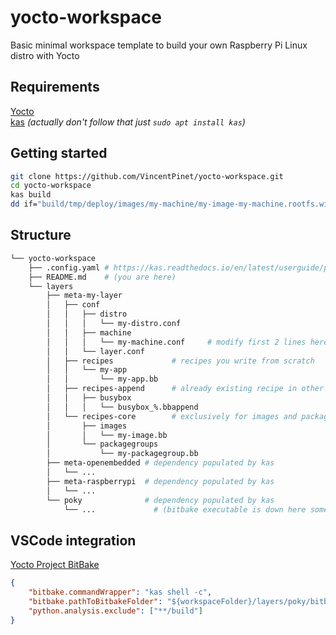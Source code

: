 # yocto-workspace

Basic minimal workspace template to build your own Raspberry Pi Linux distro with Yocto

## Requirements

[Yocto](https://docs.yoctoproject.org/ref-manual/system-requirements.html#required-packages-for-the-build-host)  
[kas](https://kas.readthedocs.io/en/latest/userguide/getting-started.html) *(actually don't follow that just `sudo apt install kas`)*  

## Getting started

```sh
git clone https://github.com/VincentPinet/yocto-workspace.git
cd yocto-workspace
kas build
dd if="build/tmp/deploy/images/my-machine/my-image-my-machine.rootfs.wic" of="<your_sd_card_here>"
```

## Structure

```sh
└── yocto-workspace
    ├── .config.yaml # https://kas.readthedocs.io/en/latest/userguide/project-configuration.html
    ├── README.md    # (you are here)
    └── layers
        ├── meta-my-layer
        │   ├── conf
        │   │   ├── distro
        │   │   │   └── my-distro.conf
        │   │   ├── machine
        │   │   │   └── my-machine.conf     # modify first 2 lines here to whatever rpi model you have
        │   │   └── layer.conf
        │   ├── recipes             # recipes you write from scratch
        │   │   └── my-app
        │   │       └── my-app.bb
        │   ├── recipes-append      # already existing recipe in other layer that you want to customize
        │   │   ├── busybox
        │   │   │   └── busybox_%.bbappend
        │   └── recipes-core        # exclusively for images and packagegroups
        │       ├── images
        │       │   └── my-image.bb
        │       └── packagegroups
        │           └── my-packagegroup.bb
        ├── meta-openembedded # dependency populated by kas
        │   └── ...
        ├── meta-raspberrypi  # dependency populated by kas
        │   └── ...
        └── poky              # dependency populated by kas
            └── ...             # (bitbake executable is down here somewhere)
```

## VSCode integration

[Yocto Project BitBake](https://marketplace.visualstudio.com/items?itemName=yocto-project.yocto-bitbake ) 
```json
{
    "bitbake.commandWrapper": "kas shell -c",
    "bitbake.pathToBitbakeFolder": "${workspaceFolder}/layers/poky/bitbake",
    "python.analysis.exclude": ["**/build"]
}
```
